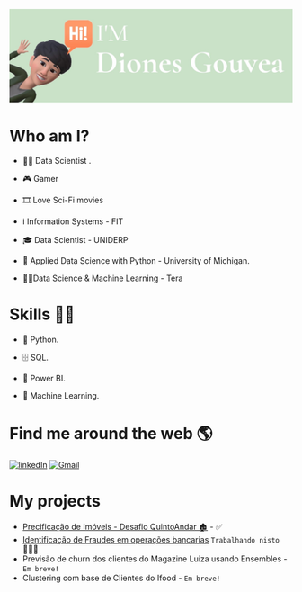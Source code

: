 ![Banner](https://github.com/DionesGouvea/DionesGouvea/blob/main/template.jpg)

# Who am I?
- 👩‍💻 Data Scientist .

- 🎮 Gamer

- 🎞️ Love Sci-Fi movies

- ℹ️ Information Systems - FIT

- 🎓 Data Scientist - UNIDERP

- 🍾 Applied Data Science with Python - University of Michigan.

- 👨‍🎓Data Science & Machine Learning - Tera


# Skills 👩‍💻
- 🐍 Python.

- 🗄 SQL.

- 🧮 Power BI.

- 🔮 Machine Learning.



# Find me around the web 🌎

[![linkedIn](https://img.shields.io/badge/LinkedIn-0077B5?style=for-the-badge&logo=linkedin&logoColor=white)](https://www.linkedin.com/in/dionesgouvea/)
[![Gmail](https://img.shields.io/badge/Gmail-D14836?style=for-the-badge&logo=gmail&logoColor=white)](mailto:gouveadiones@gmail.com)


# My projects
- [Precificação de Imóveis - Desafio QuintoAndar 🏚️](https://github.com/DionesGouvea/House-Price-Prediction-QuintoAndar) - ✅ 
- [Identificação de Fraudes em operações bancarias](https://github.com/DionesGouvea/Identificacao-de-fraudes) ```Trabalhando nisto```👷🏼‍♂️ 
- Previsão de churn dos clientes do Magazine Luiza usando Ensembles - ```Em breve!```
- Clustering com base de Clientes do Ifood - ```Em breve!```




